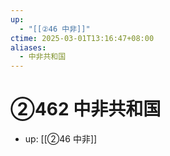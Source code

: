 ```yaml
---
up:
  - "[[②46 中非]]"
ctime: 2025-03-01T13:16:47+08:00
aliases:
  - 中非共和国
---
```


# ②462 中非共和国

- up: [[②46 中非]]
